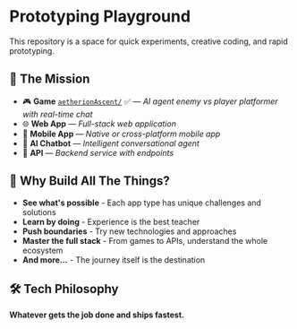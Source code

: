 # Prototyping Playground

This repository is a space for quick experiments, creative coding, and rapid prototyping. 

## 🎯 The Mission

- 🎮 **Game** [`aetherionAscent/`](./aetherionAscent) ✅ — *AI agent enemy vs player platformer with real-time chat*
- 🌐 **Web App** — *Full-stack web application*
- 📱 **Mobile App** — *Native or cross-platform mobile app*
- 🤖 **AI Chatbot** — *Intelligent conversational agent*
- 🔗 **API** — *Backend service with endpoints*

## 🚀 Why Build All The Things?

- **See what's possible** - Each app type has unique challenges and solutions
- **Learn by doing** - Experience is the best teacher
- **Push boundaries** - Try new technologies and approaches
- **Master the full stack** - From games to APIs, understand the whole ecosystem
- **And more...** - The journey itself is the destination

## 🛠️ Tech Philosophy

**Whatever gets the job done and ships fastest.** 
